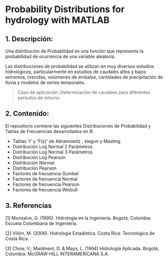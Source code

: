 # Probability Distributions for hydrology with MATLAB

## 1. Descripción:

Una distribución de Probabilidad es una función que representa la probabilidad de ocurrencia de una variable aleatoria.

Las distribuciones de probabilidad se utilizan en muy diversos estudios hidrológicos, particularmente en estudios de caudales altos y bajos extremos, crecidas, volúmenes de embalse, cantidades de precipitación de lluvia y modelos de series temporales.

> Caso de aplicación: Determinación de caudales para diferentes períodos de retorno.

## 2. Contenido:

El repositorio contiene las siguientes Distribuciones de Probabilidad y Tablas de Frecuencias desarrollados en R:

- Tablas 't' y 'F(z)' de Abramowitz , stegun y Masting.
- Distribución Log Normal 2 Parámetros
- Distribución Log Normal 3 Parámetros
- Distribución Log Pearson
- Distribución Normal
- Distribución Pearson
- Factores de frecuencia Gumbel
- Factores de frecuencia Normal
- Factores de frecuencia Pearson
- Factores de frecuencia Weibull

## 3. Referencias 

[1] Monsalve, G. (1995). Hidrología en la Ingeniería. Bogotá, Colombia: Escuela
Colombiana de Ingeniería.

[2] Villón, M. (2006). Hidrología Estadística. Costa Rica: Tecnológica de Costa
Rica.

[3] Chow, V.; Maidment, D. & Mays, L. (1994) Hidrología Aplicada. Bogotá, Colombia: McGRAW-HILL INTERAMERICANA S.A.  
